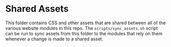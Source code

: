# Shared Assets

This folder contains CSS and other assets that are shared between all of the various website modules in this repo. The `scripts/sync_assets.sh` script can be run to sync assets from this folder to the modules that rely on them whenever a change is made to a shared asset.
